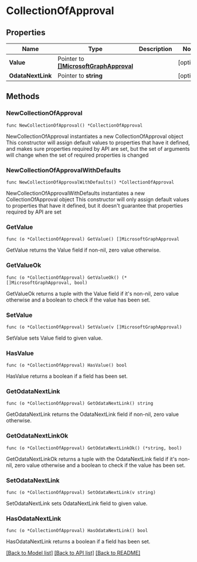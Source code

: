 # CollectionOfApproval

## Properties

Name | Type | Description | Notes
------------ | ------------- | ------------- | -------------
**Value** | Pointer to [**[]MicrosoftGraphApproval**](MicrosoftGraphApproval.md) |  | [optional] 
**OdataNextLink** | Pointer to **string** |  | [optional] 

## Methods

### NewCollectionOfApproval

`func NewCollectionOfApproval() *CollectionOfApproval`

NewCollectionOfApproval instantiates a new CollectionOfApproval object
This constructor will assign default values to properties that have it defined,
and makes sure properties required by API are set, but the set of arguments
will change when the set of required properties is changed

### NewCollectionOfApprovalWithDefaults

`func NewCollectionOfApprovalWithDefaults() *CollectionOfApproval`

NewCollectionOfApprovalWithDefaults instantiates a new CollectionOfApproval object
This constructor will only assign default values to properties that have it defined,
but it doesn't guarantee that properties required by API are set

### GetValue

`func (o *CollectionOfApproval) GetValue() []MicrosoftGraphApproval`

GetValue returns the Value field if non-nil, zero value otherwise.

### GetValueOk

`func (o *CollectionOfApproval) GetValueOk() (*[]MicrosoftGraphApproval, bool)`

GetValueOk returns a tuple with the Value field if it's non-nil, zero value otherwise
and a boolean to check if the value has been set.

### SetValue

`func (o *CollectionOfApproval) SetValue(v []MicrosoftGraphApproval)`

SetValue sets Value field to given value.

### HasValue

`func (o *CollectionOfApproval) HasValue() bool`

HasValue returns a boolean if a field has been set.

### GetOdataNextLink

`func (o *CollectionOfApproval) GetOdataNextLink() string`

GetOdataNextLink returns the OdataNextLink field if non-nil, zero value otherwise.

### GetOdataNextLinkOk

`func (o *CollectionOfApproval) GetOdataNextLinkOk() (*string, bool)`

GetOdataNextLinkOk returns a tuple with the OdataNextLink field if it's non-nil, zero value otherwise
and a boolean to check if the value has been set.

### SetOdataNextLink

`func (o *CollectionOfApproval) SetOdataNextLink(v string)`

SetOdataNextLink sets OdataNextLink field to given value.

### HasOdataNextLink

`func (o *CollectionOfApproval) HasOdataNextLink() bool`

HasOdataNextLink returns a boolean if a field has been set.


[[Back to Model list]](../README.md#documentation-for-models) [[Back to API list]](../README.md#documentation-for-api-endpoints) [[Back to README]](../README.md)


